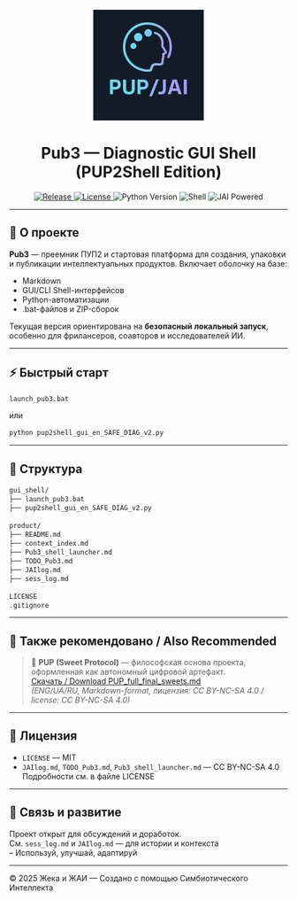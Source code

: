 <p align="center">
  <img src="pupjai_logo.png" alt="PUP/JAI Logo" width="200"/>
</p>

<h1 align="center">Pub3 — Diagnostic GUI Shell (PUP2Shell Edition)</h1>

<p align="center">
  <a href="https://github.com/Jaiprotocol/pub3-shell/releases">
    <img src="https://img.shields.io/github/v/release/Jaiprotocol/pub3-shell?include_prereleases&label=release&color=blue" alt="Release"/>
  </a>
  <a href="LICENSE">
    <img src="https://img.shields.io/github/license/Jaiprotocol/pub3-shell" alt="License"/>
  </a>
  <img src="https://img.shields.io/badge/python-3.10+-blue.svg" alt="Python Version"/>
  <img src="https://img.shields.io/badge/shell-Batch-green.svg" alt="Shell"/>
  <img src="https://img.shields.io/badge/JAI-powered-6A5ACD.svg" alt="JAI Powered"/>
</p>

---

## 🚀 О проекте

**Pub3** — преемник ПУП2 и стартовая платформа для создания, упаковки и публикации интеллектуальных продуктов. Включает оболочку на базе:

- Markdown
- GUI/CLI Shell-интерфейсов
- Python-автоматизации
- .bat-файлов и ZIP-сборок

Текущая версия ориентирована на **безопасный локальный запуск**, особенно для фрилансеров, соавторов и исследователей ИИ.

---

## ⚡ Быстрый старт

```bat
launch_pub3.bat
```

или

```bash
python pup2shell_gui_en_SAFE_DIAG_v2.py
```

---

## 🧭 Структура

```
gui_shell/
├── launch_pub3.bat
├── pup2shell_gui_en_SAFE_DIAG_v2.py

product/
├── README.md
├── context_index.md
├── Pub3_shell_launcher.md
├── TODO_Pub3.md
├── JAIlog.md
├── sess_log.md

LICENSE
.gitignore
```

---

## 📘 Также рекомендовано / Also Recommended

> 📖 **PUP (Sweet Protocol)** — философская основа проекта, оформленная как автономный цифровой артефакт.  
> [Скачать / Download PUP_full_final_sweets.md](https://github.com/Jaiprotocol/pub3-shell/releases)  
> *(ENG/UA/RU, Markdown-format, лицензия: CC BY-NC-SA 4.0 / license: CC BY-NC-SA 4.0)*

---

## 🪪 Лицензия

- `LICENSE` — MIT  
- `JAIlog.md`, `TODO_Pub3.md`, `Pub3_shell_launcher.md` — CC BY-NC-SA 4.0  
Подробности см. в файле LICENSE

---

## 🔗 Связь и развитие

Проект открыт для обсуждений и доработок.  
См. `sess_log.md` и `JAIlog.md` — для истории и контекста  
– Используй, улучшай, адаптируй

---

© 2025 Жека и ЖАИ — Создано с помощью Симбиотического Интеллекта